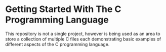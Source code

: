 # Getting Started With The C Programming Language
This repository is not a single project, however is being used as an area to store a collection of multiple C files each demonstrating basic examples of different aspects of the C programming language.